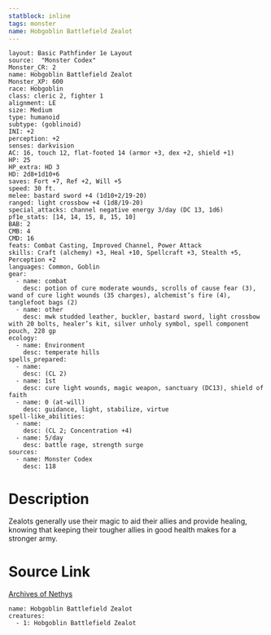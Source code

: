 ```yaml
---
statblock: inline
tags: monster
name: Hobgoblin Battlefield Zealot
---
```

```statblock
layout: Basic Pathfinder 1e Layout
source:  "Monster Codex"
Monster_CR: 2
name: Hobgoblin Battlefield Zealot
Monster_XP: 600
race: Hobgoblin
class: cleric 2, fighter 1
alignment: LE
size: Medium
type: humanoid
subtype: (goblinoid)
INI: +2
perception: +2
senses: darkvision
AC: 16, touch 12, flat-footed 14 (armor +3, dex +2, shield +1)
HP: 25
HP_extra: HD 3
HD: 2d8+1d10+6
saves: Fort +7, Ref +2, Will +5
speed: 30 ft.
melee: bastard sword +4 (1d10+2/19-20)
ranged: light crossbow +4 (1d8/19-20)
special_attacks: channel negative energy 3/day (DC 13, 1d6)
pf1e_stats: [14, 14, 15, 8, 15, 10]
BAB: 2
CMB: 4
CMD: 16
feats: Combat Casting, Improved Channel, Power Attack
skills: Craft (alchemy) +3, Heal +10, Spellcraft +3, Stealth +5, Perception +2
languages: Common, Goblin
gear:
  - name: combat
    desc: potion of cure moderate wounds, scrolls of cause fear (3), wand of cure light wounds (35 charges), alchemist’s fire (4), tanglefoot bags (2)
  - name: other
    desc: mwk studded leather, buckler, bastard sword, light crossbow with 20 bolts, healer’s kit, silver unholy symbol, spell component pouch, 228 gp
ecology:
  - name: Environment
    desc: temperate hills
spells_prepared:
  - name:
    desc: (CL 2)
  - name: 1st
    desc: cure light wounds, magic weapon, sanctuary (DC13), shield of faith
  - name: 0 (at-will)
    desc: guidance, light, stabilize, virtue
spell-like_abilities:
  - name:
    desc: (CL 2; Concentration +4)
  - name: 5/day
    desc: battle rage, strength surge
sources:
  - name: Monster Codex
    desc: 118
```
# Description
Zealots generally use their magic to aid their allies and provide healing, knowing that keeping their tougher allies in good health makes for a stronger army.
# Source Link
[Archives of Nethys](https://aonprd.com/MonsterDisplay.aspx?ItemName=Hobgoblin%20Battlefield%20Zealot)
```encounter-table
name: Hobgoblin Battlefield Zealot
creatures:
  - 1: Hobgoblin Battlefield Zealot
```
